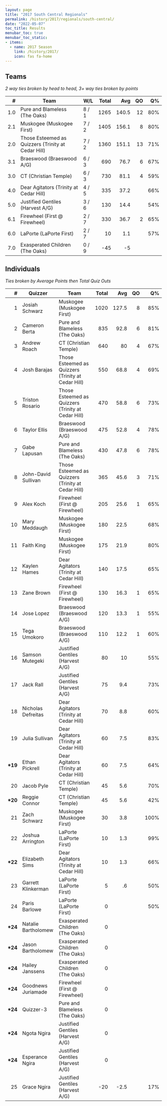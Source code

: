 ```yaml
---
layout: page
title: "2017 South Central Regionals"
permalink: /history/2017/regionals/south-central/
date: "2022-05-07"
toc_title: Results
menubar_toc: true
menubar_toc_static:
- items:
  - name: 2017 Season
    link: /history/2017/
    icon: fas fa-home
---
```


## Teams

*2 way ties broken by head to head, 3+ way ties broken by points*

|    # | Team                                               | W/L   | Total |   Avg |   QO |   Q% |
| ---: | -------------------------------------------------- | ----- | ----: | ----: | ---: | ---: |
|  1.0 | Pure and Blameless (The Oaks)                      | 8 / 1 |  1265 | 140.5 |   12 |  80% |
|  2.1 | Muskogee (Muskogee First)                          | 7 / 2 |  1405 | 156.1 |    8 |  80% |
|  2.0 | Those Esteemed as Quizzers (Trinity at Cedar Hill) | 7 / 2 |  1360 | 151.1 |   13 |  71% |
|  3.1 | Braeswood (Braeswood A/G)                          | 6 / 3 |   690 |  76.7 |    6 |  67% |
|  3.0 | CT (Christian Temple)                              | 6 / 3 |   730 |  81.1 |    4 |  59% |
|  4.0 | Dear Agitators (Trinity at Cedar Hill)             | 4 / 5 |   335 |  37.2 |      |  66% |
|  5.0 | Justified Gentiles (Harvest A/G)                   | 3 / 6 |   130 |  14.4 |      |  54% |
|  6.1 | Firewheel (First @ Firewheel)                      | 2 / 7 |   330 |  36.7 |    2 |  65% |
|  6.0 | LaPorte (LaPorte First)                            | 2 / 7 |    10 |   1.1 |      |  57% |
|  7.0 | Exasperated Children (The Oaks)                    | 0 / 9 |   -45 |    -5 |      |      |

## Individuals

*Ties broken by Average Points then Total Quiz Outs*

|        # | Quizzer             | Team                                               | Total |   Avg |   QO |   Q% |
| -------: | ------------------- | -------------------------------------------------- | ----: | ----: | ---: | ---: |
|        1 | Josiah Schwarz      | Muskogee (Muskogee First)                          |  1020 | 127.5 |    8 |  85% |
|        2 | Cameron Berta       | Pure and Blameless (The Oaks)                      |   835 |  92.8 |    6 |  81% |
|        3 | Andrew Roach        | CT (Christian Temple)                              |   640 |    80 |    4 |  67% |
|        4 | Josh Barajas        | Those Esteemed as Quizzers (Trinity at Cedar Hill) |   550 |  68.8 |    4 |  69% |
|        5 | Triston Rosario     | Those Esteemed as Quizzers (Trinity at Cedar Hill) |   470 |  58.8 |    6 |  73% |
|        6 | Taylor Ellis        | Braeswood (Braeswood A/G)                          |   475 |  52.8 |    4 |  78% |
|        7 | Gabe Lapusan        | Pure and Blameless (The Oaks)                      |   430 |  47.8 |    6 |  78% |
|        8 | John-David Sullivan | Those Esteemed as Quizzers (Trinity at Cedar Hill) |   365 |  45.6 |    3 |  71% |
|        9 | Alex Koch           | Firewheel (First @ Firewheel)                      |   205 |  25.6 |    1 |  65% |
|       10 | Mary Meddaugh       | Muskogee (Muskogee First)                          |   180 |  22.5 |      |  68% |
|       11 | Faith King          | Muskogee (Muskogee First)                          |   175 |  21.9 |      |  80% |
|       12 | Kaylen Hames        | Dear Agitators (Trinity at Cedar Hill)             |   140 |  17.5 |      |  65% |
|       13 | Zane Brown          | Firewheel (First @ Firewheel)                      |   130 |  16.3 |    1 |  65% |
|       14 | Jose Lopez          | Braeswood (Braeswood A/G)                          |   120 |  13.3 |    1 |  55% |
|       15 | Tega Umokoro        | Braeswood (Braeswood A/G)                          |   110 |  12.2 |    1 |  60% |
|       16 | Samson Mutegeki     | Justified Gentiles (Harvest A/G)                   |    80 |    10 |      |  55% |
|       17 | Jack Rall           | Justified Gentiles (Harvest A/G)                   |    75 |   9.4 |      |  73% |
|       18 | Nicholas Defreitas  | Dear Agitators (Trinity at Cedar Hill)             |    70 |   8.8 |      |  60% |
|       19 | Julia Sullivan      | Dear Agitators (Trinity at Cedar Hill)             |    60 |   7.5 |      |  83% |
| **\*19** | Ethan Pickrell      | Dear Agitators (Trinity at Cedar Hill)             |    60 |   7.5 |      |  64% |
|       20 | Jacob Pyle          | CT (Christian Temple)                              |    45 |   5.6 |      |  70% |
| **\*20** | Reggie Connor       | CT (Christian Temple)                              |    45 |   5.6 |      |  42% |
|       21 | Zach Schwarz        | Muskogee (Muskogee First)                          |    30 |   3.8 |      | 100% |
|       22 | Joshua Arrington    | LaPorte (LaPorte First)                            |    10 |   1.3 |      |  99% |
| **\*22** | Elizabeth Sims      | Dear Agitators (Trinity at Cedar Hill)             |    10 |   1.3 |      |  66% |
|       23 | Garrett Klinkerman  | LaPorte (LaPorte First)                            |     5 |    .6 |      |  50% |
|       24 | Paris Barlowe       | LaPorte (LaPorte First)                            |     0 |       |      |  50% |
| **\*24** | Natalie Bartholomew | Exasperated Children (The Oaks)                    |     0 |       |      |      |
| **\*24** | Jason Bartholomew   | Exasperated Children (The Oaks)                    |     0 |       |      |      |
| **\*24** | Hailey Janssens     | Exasperated Children (The Oaks)                    |     0 |       |      |      |
| **\*24** | Goodnews Juriamade  | Firewheel (First @ Firewheel)                      |     0 |       |      |      |
| **\*24** | Quizzer-3           | Pure and Blameless (The Oaks)                      |     0 |       |      |      |
| **\*24** | Ngota Ngira         | Justified Gentiles (Harvest A/G)                   |     0 |       |      |      |
| **\*24** | Esperance Ngira     | Justified Gentiles (Harvest A/G)                   |     0 |       |      |      |
|       25 | Grace Ngira         | Justified Gentiles (Harvest A/G)                   |   -20 |  -2.5 |      |  17% |
